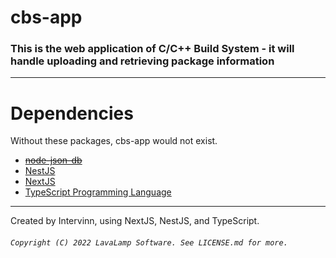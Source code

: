 # cbs-app
### This is the web application of C/C++ Build System - it will handle uploading and retrieving package information

---
# Dependencies
Without these packages, cbs-app would not exist.
* ~~<a href="https://www.npmjs.com/package/node-json-db">node-json-db</a>~~
* <a href="https://nestjs.com">NestJS</a>
* <a href="https://nextjs.org">NextJS</a>
* <a href="https://typescriptlang.org">TypeScript Programming Language</a>
---
Created by Intervinn, using NextJS, NestJS, and TypeScript.
###### `Copyright (C) 2022 LavaLamp Software. See LICENSE.md for more.`
